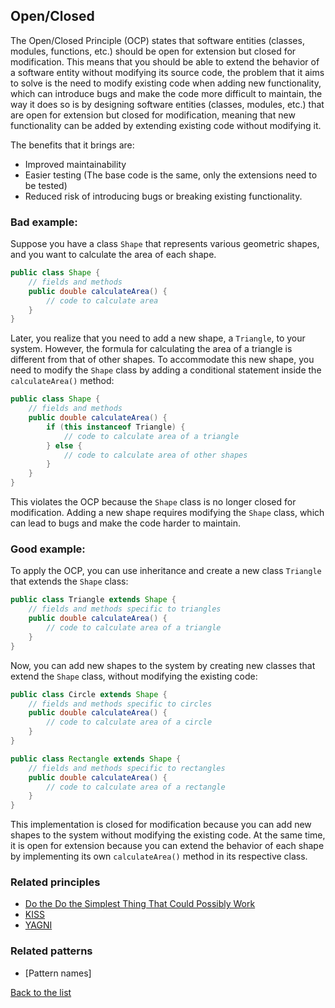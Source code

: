 ## Open/Closed

The Open/Closed Principle (OCP) states that software entities (classes, modules, functions, etc.) should be open for extension but closed for modification. This means that you should be able to extend the behavior of a software entity without modifying its source code, the problem that it aims to solve is the need to modify existing code when adding new functionality, which can introduce bugs and make the code more difficult to maintain, the way it does so is by designing software entities (classes, modules, etc.) that are open for extension but closed for modification, meaning that new functionality can be added by extending existing code without modifying it.

The benefits that it brings are:

- Improved maintainability
- Easier testing (The base code is the same, only the extensions need to be tested)
- Reduced risk of introducing bugs or breaking existing functionality.
### Bad example:
Suppose you have a class `Shape` that represents various geometric shapes, and you want to calculate the area of each shape. 

``` java
public class Shape {
    // fields and methods
    public double calculateArea() {
        // code to calculate area
    }
}
```

Later, you realize that you need to add a new shape, a `Triangle`, to your system. However, the formula for calculating the area of a triangle is different from that of other shapes. To accommodate this new shape, you need to modify the `Shape` class by adding a conditional statement inside the `calculateArea()` method:

``` java
public class Shape {
    // fields and methods
    public double calculateArea() {
        if (this instanceof Triangle) {
            // code to calculate area of a triangle
        } else {
            // code to calculate area of other shapes
        }
    }
}

```

This violates the OCP because the `Shape` class is no longer closed for modification. Adding a new shape requires modifying the `Shape` class, which can lead to bugs and make the code harder to maintain.
### Good example:


To apply the OCP, you can use inheritance and create a new class `Triangle` that extends the `Shape` class:

``` java
public class Triangle extends Shape {
    // fields and methods specific to triangles
    public double calculateArea() {
        // code to calculate area of a triangle
    }
}

```

Now, you can add new shapes to the system by creating new classes that extend the `Shape` class, without modifying the existing code:

``` java
public class Circle extends Shape {
    // fields and methods specific to circles
    public double calculateArea() {
        // code to calculate area of a circle
    }
}

public class Rectangle extends Shape {
    // fields and methods specific to rectangles
    public double calculateArea() {
        // code to calculate area of a rectangle
    }
}

```

This implementation is closed for modification because you can add new shapes to the system without modifying the existing code. At the same time, it is open for extension because you can extend the behavior of each shape by implementing its own `calculateArea()` method in its respective class.

### Related principles

- [Do the Do the Simplest Thing That Could Possibly Work](../general/dothesimplestthing.md)
- [KISS](../general/kiss.md)
- [YAGNI](../general/yagni.md)

### Related patterns

- [Pattern names]


[Back to the list](./README.md)